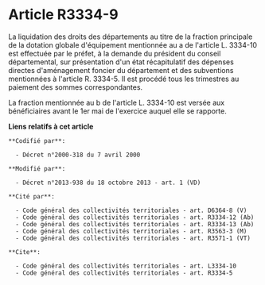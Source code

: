 # Article R3334-9

La liquidation des droits des départements au titre de la fraction principale de la dotation globale d'équipement mentionnée
au a de l'article L. 3334-10 est effectuée par le préfet, à la demande du président du conseil départemental, sur
présentation d'un état récapitulatif des dépenses directes d'aménagement foncier du département et des subventions
mentionnées à l'article R. 3334-5. Il est procédé tous les trimestres au paiement des sommes correspondantes. 

La fraction mentionnée au b de l'article L. 3334-10 est versée aux bénéficiaires avant le 1er mai de l'exercice auquel elle
se rapporte.

**Liens relatifs à cet article**

	**Codifié par**:

	  - Décret n°2000-318 du 7 avril 2000

	**Modifié par**:

	  - Décret n°2013-938 du 18 octobre 2013 - art. 1 (VD)

	**Cité par**:

	  - Code général des collectivités territoriales - art. D6364-8 (V)
	  - Code général des collectivités territoriales - art. R3334-12 (Ab)
	  - Code général des collectivités territoriales - art. R3334-13 (Ab)
	  - Code général des collectivités territoriales - art. R3563-3 (M)
	  - Code général des collectivités territoriales - art. R3571-1 (VT)

	**Cite**:

	  - Code général des collectivités territoriales - art. L3334-10
	  - Code général des collectivités territoriales - art. R3334-5
